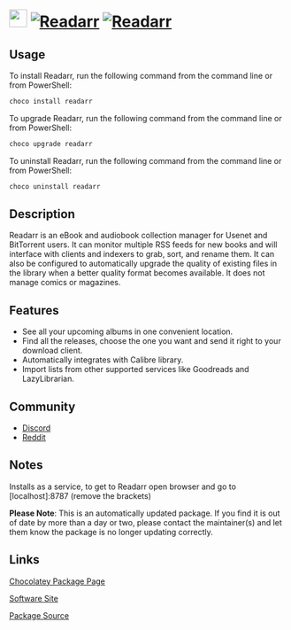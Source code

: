 ﻿# <img src="https://cdn.jsdelivr.net/gh/mkevenaar/chocolatey-packages@ea421dc919659102d9460ade2a06ba5702b52496/icons/readarr.png" width="32" height="32"/> [![Readarr](https://img.shields.io/chocolatey/v/readarr.svg?label=Readarr)](https://community.chocolatey.org/packages/readarr) [![Readarr](https://img.shields.io/chocolatey/dt/readarr.svg)](https://community.chocolatey.org/packages/readarr)

## Usage

To install Readarr, run the following command from the command line or from PowerShell:

```powershell
choco install readarr
```

To upgrade Readarr, run the following command from the command line or from PowerShell:

```powershell
choco upgrade readarr
```

To uninstall Readarr, run the following command from the command line or from PowerShell:

```powershell
choco uninstall readarr
```

## Description

Readarr is an eBook and audiobook collection manager for Usenet and BitTorrent users. It can monitor multiple RSS feeds for new books and will interface with clients and indexers to grab, sort, and rename them. It can also be configured to automatically upgrade the quality of existing files in the library when a better quality format becomes available. It does not manage comics or magazines.

## Features

- See all your upcoming albums in one convenient location.
- Find all the releases, choose the one you want and send it right to your download client.
- Automatically integrates with Calibre library.
- Import lists from other supported services like Goodreads and LazyLibrarian.

## Community

- [Discord](https://readarr.com/discord)
- [Reddit](https://www.reddit.com/r/Readarr/)

## Notes

Installs as a service, to get to Readarr open browser and go to [localhost]:8787 (remove the brackets)

**Please Note**: This is an automatically updated package. If you find it is
out of date by more than a day or two, please contact the maintainer(s) and
let them know the package is no longer updating correctly.


## Links

[Chocolatey Package Page](https://community.chocolatey.org/packages/readarr)

[Software Site](https://readarr.com/)

[Package Source](https://github.com/mkevenaar/chocolatey-packages/tree/master/automatic/readarr)

